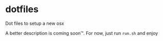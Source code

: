 # dotfiles
Dot files to setup a new osx

A better description is coming soon™. For now, just run `run.sh` and enjoy
